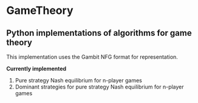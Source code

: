 # GameTheory
## Python implementations of algorithms for game theory

This implementation uses the Gambit NFG format for representation.

**Currently implemented**
1. Pure strategy Nash equilibrium for n-player games
2. Dominant strategies for pure strategy Nash equilibrium for n-player games

